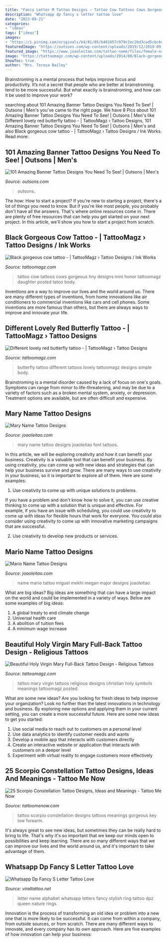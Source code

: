 ```yaml
---
title: "Fancy Letter M Tattoo Designs ~ Tattoo Cow Tattoos Cows Gorgeous Tiny Designs Mini Honor Tattoomagz Daughter Posted Tatoo Body"
description: "Whatsapp dp fancy s letter tattoo love"
date: "2023-09-21"
categories:
- "ideas"
tags: ["ideas"]
images:
- "https://i.pinimg.com/originals/b4/81/85/b481857c979c2ec2bd3cad5cbc6cca73.jpg"
featuredImage: "https://outsons.com/wp-content/uploads/2019/12/2019-09-21-04.40.42-2137350382022985373_bannertattoo-1024x1024.jpg"
featured_image: "https://www.joaoleitao.com/tattoo-name/files/female-names3/tattoo-design-name-mary-26.png"
image: "https://tattoomagz.com/wp-content/uploads/2014/08/Black-gorgeous-cow-tattoo.jpg"
ShowToc: true
author: "Mrs. Teresa Bailey"
---
```



Brainstroming is a mental process that helps improve focus and productivity. It’s not a secret that people who are better at brainstroming tend to be more successful. But what exactly is brainstroming, and how can it be used to improve your work?

	

		
searching about 101 Amazing Banner Tattoo Designs You Need To See! | Outsons | Men&#039;s you've came to the right page. We have 8 Pics about 101 Amazing Banner Tattoo Designs You Need To See! | Outsons | Men&#039;s like Different lovely red butterfly tattoo - | TattooMagz › Tattoo Designs, 101 Amazing Banner Tattoo Designs You Need To See! | Outsons | Men&#039;s and also Black gorgeous cow tattoo - | TattooMagz › Tattoo Designs / Ink Works. Read more:
		
    
## 101 Amazing Banner Tattoo Designs You Need To See! | Outsons | Men&#039;s

<img loading=lazy src="https://outsons.com/wp-content/uploads/2019/12/2019-09-21-04.40.42-2137350382022985373_bannertattoo-1024x1024.jpg" onerror="this.onerror=null;this.src='https://tse2.mm.bing.net/th?id=OIP.Cp20bGY9CSViXLFokIIvigHaHa&amp;pid=15.1';" alt="101 Amazing Banner Tattoo Designs You Need To See! | Outsons | Men&#039;s">

_Source: outsons.com_

>outsons. 

	

The how: How to start a project?
If you're new to starting a project, there's a lot of things you need to know. But if you're like most people, you probably don't have all the answers. That's where online resources come in. There are plenty of free resources that can help you get started on your next project. In this article, we'll show you how to start a project from scratch.

    
## Black Gorgeous Cow Tattoo - | TattooMagz › Tattoo Designs / Ink Works

<img loading=lazy src="https://tattoomagz.com/wp-content/uploads/2014/08/Black-gorgeous-cow-tattoo.jpg" onerror="this.onerror=null;this.src='https://tse3.mm.bing.net/th?id=OIP.t-3skAW4PQ22A7WgR0DjaQHaLH&amp;pid=15.1';" alt="Black gorgeous cow tattoo - | TattooMagz › Tattoo Designs / Ink Works">

_Source: tattoomagz.com_

>tattoo cow tattoos cows gorgeous tiny designs mini honor tattoomagz daughter posted tatoo body. 

	

Inventions are a way to improve our lives and the world around us. There are many different types of inventions, from home innovations like air conditioners to commercial inventions like cars and cell phones. Some inventions are more famous than others, but there are always ways to improve and innovate your life.

    
## Different Lovely Red Butterfly Tattoo - | TattooMagz › Tattoo Designs

<img loading=lazy src="https://tattoomagz.com/wp-content/uploads/Tattoos/tattoo/Different-lovely-red-butterfly-tattoo.jpg" onerror="this.onerror=null;this.src='https://tse3.mm.bing.net/th?id=OIP.ete2Sk4Sqv_dO-dcwHie9wHaLd&amp;pid=15.1';" alt="Different lovely red butterfly tattoo - | TattooMagz › Tattoo Designs">

_Source: tattoomagz.com_

>butterfly tattoo different tattoos lovely tattoomagz designs simple body. 

	

Brainstroming is a mental disorder caused by a lack of focus on one's goals. Symptoms can range from minor to life-threatening, and may be due to a variety of factors such as a broken mental system, anxiety, or depression. Treatment options are available, but are often difficult and expensive.

    
## Mary Name Tattoo Designs

<img loading=lazy src="https://www.joaoleitao.com/tattoo-name/files/female-names3/tattoo-design-name-mary-26.png" onerror="this.onerror=null;this.src='https://tse4.mm.bing.net/th?id=OIP.mbWNCIuRTpRBgH2S0Bqs1AHaEq&amp;pid=15.1';" alt="Mary Name Tattoo Designs">

_Source: joaoleitao.com_

>mary name tattoo designs joaoleitao font tattoos. 

	

In this article, we will be exploring creativity and how it can benefit your business.
Creativity is a valuable tool that can benefit your business. By using creativity, you can come up with new ideas and strategies that can help your business survive and grow. There are many ways to use creativity in your business, so it is important to explore all of them. Here are some examples:
1. Use creativity to come up with unique solutions to problems.

If you have a problem and don't know how to solve it, you can use creative thinking to come up with a solution that is unique and effective. For example, if you have an issue with scheduling, you could use creativity to come up with ideas for flexible hours that work for everyone. You could also consider using creativity to come up with innovative marketing campaigns that are successful.

2. Use creativity to develop new products or services.

    
## Mario Name Tattoo Designs

<img loading=lazy src="https://www.joaoleitao.com/tattoo-name/files/male-names4/tattoo-design-name-mario-22.png" onerror="this.onerror=null;this.src='https://tse4.mm.bing.net/th?id=OIP.36ew5u-fo993sZoTjRL2sAHaFD&amp;pid=15.1';" alt="Mario Name Tattoo Designs">

_Source: joaoleitao.com_

>name mario tattoo miguel mekhi megan major designs joaoleitao. 

	

What are big ideas?
Big ideas are something that can have a large impact on the world and could be implemented in a variety of ways. Below are some examples of big ideas: 
1. A global treaty to end climate change 
2. Universal health care 
3. A abolition of tuition fees 
4. A minimum wage increase 

    
## Beautiful Holy Virgin Mary Full-Back Tattoo Design - Religious Tattoos

<img loading=lazy src="https://tattoomagz.com/wp-content/uploads/virgin-mary-tattoo-designs-religious-tattoo-ideas-lots-of-pictures-to-give-you-religious-44614.jpg" onerror="this.onerror=null;this.src='https://tse2.mm.bing.net/th?id=OIP.smB8yRw2fj14LwX0mxCtLgHaJ7&amp;pid=15.1';" alt="Beautiful Holy Virgin Mary Full-Back Tattoo Design - Religious Tattoos">

_Source: tattoomagz.com_

>tattoo mary virgin tattoos religious designs christian holy symbols meanings tattoomagz posted. 

	

What are some new ideas?
Are you looking for fresh ideas to help improve your organization? Look no further than the latest innovations in technology and business. By exploring new options and applying them in your current setting, you can create a more successful future. Here are some new ideas to get you started: 
1. Use social media to reach out to customers on a personal level 
2. Use data analytics to identify customer needs and wants 
3. Develop a mobile app that interacts with customers directly 
4. Create an interactive website or application that interacts with customers on a deeper level 
5. Experiment with virtual reality to engage customers more effectively 

    
## 25 Scorpio Constellation Tattoo Designs, Ideas And Meanings - Tattoo Me Now

<img loading=lazy src="https://www.tattoomenow.com/tattoo-designs/wp-content/uploads/2019/05/scorpio-constellation-tattoo-forearm-13-300x300.jpg" onerror="this.onerror=null;this.src='https://tse2.mm.bing.net/th?id=OIP.Hr4yrVp6LPD6ytg64fY1ygAAAA&amp;pid=15.1';" alt="25 Scorpio Constellation Tattoo Designs, Ideas and Meanings - Tattoo Me Now">

_Source: tattoomenow.com_

>tattoo scorpio constellation designs tattoos meanings gorgeous key low forearm. 

	

It's always great to see new ideas, but sometimes they can be really hard to bring to life. That's why it's so important that we keep our minds open to possibilities and keep learning. There are so many different ways that we can improve our lives and the world around us, and it's important to take advantage of them.

    
## Whatsapp Dp Fancy S Letter Tattoo Love

<img loading=lazy src="https://i.pinimg.com/originals/b4/81/85/b481857c979c2ec2bd3cad5cbc6cca73.jpg" onerror="this.onerror=null;this.src='https://tse4.mm.bing.net/th?id=OIP.xGTdUs9HHHks17qmmDUudwHaHa&amp;pid=15.1';" alt="Whatsapp Dp Fancy S Letter Tattoo Love">

_Source: viraltattoo.net_

>letter name alphabet whatsapp letters fancy stylish ring tattoo dpz queen nature rings. 

	

Innovation is the process of transforming an old idea or problem into a new one that is more likely to be successful. It can come from within a company, from outside sources, or from scratch. There are many different ways to innovate, and every company has its own approach. Here are five examples of how innovation can help your business: 

